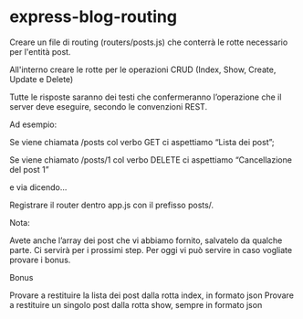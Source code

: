 express-blog-routing
===

 Creare un file di routing (routers/posts.js) che conterrà le rotte necessario per l'entità post.

 All'interno creare le rotte per le operazioni CRUD (Index, Show, Create, Update e Delete)

 Tutte le risposte saranno dei testi che confermeranno l’operazione che il server deve eseguire, secondo le convenzioni REST.

 Ad esempio:

 Se viene chiamata /posts col verbo GET ci aspettiamo “Lista dei post”;

 Se viene chiamato /posts/1 col verbo DELETE ci aspettiamo “Cancellazione del post 1”

 e via dicendo…

 Registrare il router dentro app.js con il prefisso posts/.

 Nota:

 Avete anche l’array dei post che vi abbiamo fornito, salvatelo da qualche parte.
 Ci servirà per i prossimi step.
 Per oggi vi può servire in caso vogliate provare i bonus.

 Bonus

 Provare a restituire la lista dei post dalla rotta index, in formato json
 Provare a restituire un singolo post dalla rotta show, sempre in formato json
